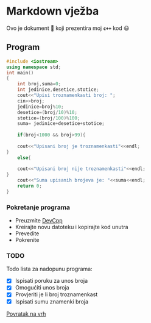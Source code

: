 # Markdown vježba
Ovo je dokument 📝 koji prezentira moj  **`c++`** kod 😃
## Program
```cpp
#include <iostream>
using namespace std;
int main()
{
	int broj,suma=0;
	int jedinice,desetice,stotice;
	cout<<"Upisi troznamenkasti broj: ";
	cin>>broj;
	jedinice=broj%10;
	desetice=(broj/10)%10;
	stotice=(broj/100)%100;
	suma= jedinice+desetice+stotice;
	
	if(broj<1000 && broj>99){
	
	cout<<"Upisani broj je troznamenkasti"<<endl;
}	
	else{
	
	cout<<"Upisani broj nije troznamenkasti"<<endl;
}
	cout<<"Suma upisanih brojeva je: "<<suma<<endl;
	return 0;
}
```
### Pokretanje programa
- Preuzmite [DevCpp](https://sourceforge.net/projects/orwelldevcpp/)
- Kreirajte novu datoteku i kopirajte kod unutra
- Prevedite
- Pokrenite
### TODO
Todo lista za nadopunu programa:
- [x] Ispisati poruku za unos broja
- [x] Omogućiti unos broja
- [x] Provjeriti je li broj troznamenkast
- [x] Ispisati sumu znamenki broja

[Povratak na vrh](#markdown-vježba)



